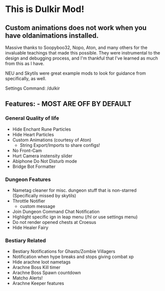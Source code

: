 # This is Dulkir Mod!
## Custom animations does not work when you have oldanimations installed.

Massive thanks to Soopyboo32, Nopo, Aton, and many others for the invaluable teachings that made this possible.
They were instrumental to the design and debugging process, and I'm thankful that I've learned as much from this
as I have.

NEU and Skytils were great example mods to look for guidance from specifically, as well.

Settings Command: /dulkir

## Features: - MOST ARE OFF BY DEFAULT

### General Quality of life
- Hide Enchant Rune Particles
- Hide Heart Particles
- Custom Animations (courtesy of Aton)
  - String Export/Imports to share configs!
- No Front-Cam
- Hurt Camera instensity slider
- Abiphone Do Not Disturb mode
- Bridge Bot Formatter

### Dungeon Features
- Nametag cleaner for misc. dungeon stuff that is non-starred (Specifically missed by skytils)
- Throttle Notifier
  - custom message
- Join Dungeon Command Chat Notification
- Highlight specific ign in leap menu (/hl <user> or use settings menu)
- Do not render opened chests at Croesus
- Hide Healer Fairy

### Bestiary Related
- Bestiary Notifications for Ghasts/Zombie Villagers
- Notification when hype breaks and stops giving combat xp
- Hide arachne loot nametags
- Arachne Boss Kill timer
- Arachne Boss Spawn countdown
- Matcho Alerts!
- Arachne Keeper features
